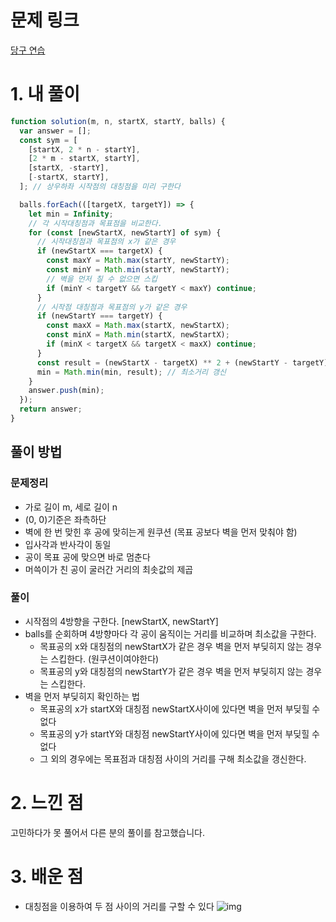 # 문제 링크

[당구 연습](https://school.programmers.co.kr/learn/courses/30/lessons/169198)

# 1. 내 풀이

```js
function solution(m, n, startX, startY, balls) {
  var answer = [];
  const sym = [
    [startX, 2 * n - startY],
    [2 * m - startX, startY],
    [startX, -startY],
    [-startX, startY],
  ]; // 상우하좌 시작점의 대칭점을 미리 구한다

  balls.forEach(([targetX, targetY]) => {
    let min = Infinity;
    // 각 시작대칭점과 목표점을 비교한다.
    for (const [newStartX, newStartY] of sym) {
      // 시작대칭점과 목표점의 x가 같은 경우
      if (newStartX === targetX) {
        const maxY = Math.max(startY, newStartY);
        const minY = Math.min(startY, newStartY);
        // 벽을 먼저 칠 수 없으면 스킵
        if (minY < targetY && targetY < maxY) continue;
      }
      // 시작점 대칭점과 목표점의 y가 같은 경우
      if (newStartY === targetY) {
        const maxX = Math.max(startX, newStartX);
        const minX = Math.min(startX, newStartX);
        if (minX < targetX && targetX < maxX) continue;
      }
      const result = (newStartX - targetX) ** 2 + (newStartY - targetY) ** 2; // 거리를 구한다.
      min = Math.min(min, result); // 최소거리 갱신
    }
    answer.push(min);
  });
  return answer;
}
```

## 풀이 방법

### 문제정리

- 가로 길이 m, 세로 길이 n
- (0, 0)기준은 좌측하단
- 벽에 한 번 맞힌 후 공에 맞히는게 원쿠션 (목표 공보다 벽을 먼저 맞춰야 함)
- 입사각과 반사각이 동일
- 공이 목표 공에 맞으면 바로 멈춘다
- 머쓱이가 친 공이 굴러간 거리의 최솟값의 제곱

### 풀이

- 시작점의 4방향을 구한다. [newStartX, newStartY]
- balls를 순회하며 4방향마다 각 공이 움직이는 거리를 비교하며 최소값을 구한다.
  - 목표공의 x와 대칭점의 newStartX가 같은 경우 벽을 먼저 부딪히지 않는 경우는 스킵한다. (원쿠션이여야한다)
  - 목표공의 y와 대칭점의 newStartY가 같은 경우 벽을 먼저 부딪히지 않는 경우는 스킵한다.
- 벽을 먼저 부딪히지 확인하는 법
  - 목표공의 x가 startX와 대칭점 newStartX사이에 있다면 벽을 먼저 부딪힐 수 없다
  - 목표공의 y가 startY와 대칭점 newStartY사이에 있다면 벽을 먼저 부딪힐 수 없다
  - 그 외의 경우에는 목표점과 대칭점 사이의 거리를 구해 최소값을 갱신한다.

# 2. 느낀 점

고민하다가 못 풀어서 다른 분의 풀이를 참고했습니다.

# 3. 배운 점

- 대칭점을 이용하여 두 점 사이의 거리를 구할 수 있다
  ![img](./img/img2_2.png)

